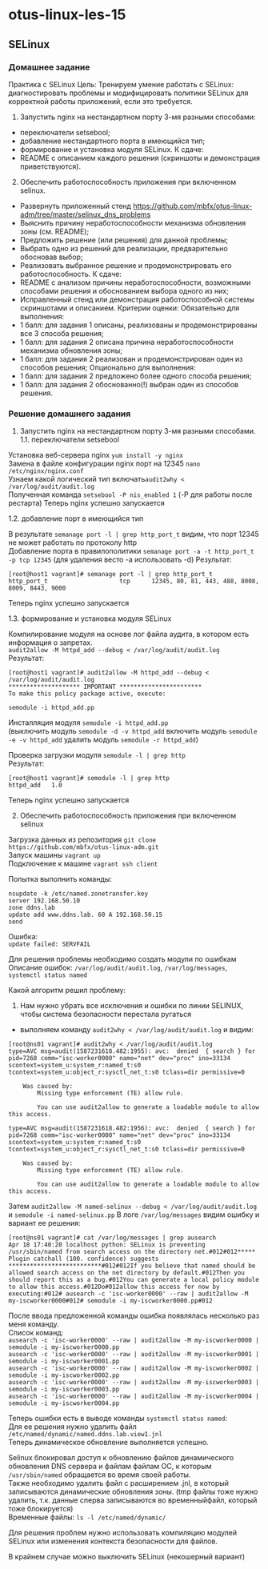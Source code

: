 # otus-linux-les-15  
## SELinux  

### Домашнее задание

Практика с SELinux
Цель: Тренируем умение работать с SELinux: диагностировать проблемы и модифицировать политики SELinux для корректной работы приложений, если это требуется.
1. Запустить nginx на нестандартном порту 3-мя разными способами:
- переключатели setsebool;
- добавление нестандартного порта в имеющийся тип;
- формирование и установка модуля SELinux.
К сдаче:
- README с описанием каждого решения (скриншоты и демонстрация приветствуются).

2. Обеспечить работоспособность приложения при включенном selinux.
- Развернуть приложенный стенд
https://github.com/mbfx/otus-linux-adm/tree/master/selinux_dns_problems
- Выяснить причину неработоспособности механизма обновления зоны (см. README);
- Предложить решение (или решения) для данной проблемы;
- Выбрать одно из решений для реализации, предварительно обосновав выбор;
- Реализовать выбранное решение и продемонстрировать его работоспособность.
К сдаче:
- README с анализом причины неработоспособности, возможными способами решения и обоснованием выбора одного из них;
- Исправленный стенд или демонстрация работоспособной системы скриншотами и описанием.
Критерии оценки:
Обязательно для выполнения:
- 1 балл: для задания 1 описаны, реализованы и продемонстрированы все 3 способа решения;
- 1 балл: для задания 2 описана причина неработоспособности механизма обновления зоны;
- 1 балл: для задания 2 реализован и продемонстрирован один из способов решения;
Опционально для выполнения:
- 1 балл: для задания 2 предложено более одного способа решения;
- 1 балл: для задания 2 обоснованно(!) выбран один из способов решения. 


### Решение домашнего задания

1. Запустить nginx на нестандартном порту 3-мя разными способами. 
1.1. переключатели setsebool  
  
Установка веб-сервера nginx ```yum install -y nginx```  
Замена в файле конфигурации nginx порт на 12345  ```nano /etc/nginx/nginx.conf```  
Узнаем какой логический тип включать```audit2why < /var/log/audit/audit.log```  
Полученная команда ```setsebool -P nis_enabled 1```  (-Р для работы после рестарта)
Теперь nginx успешно запускается  

1.2. добавление порт в имеющийся тип  

В результате ```semanage port -l | grep http_port_t``` видим, что порт 12345 не может работать по протоколу http  
Добавление порта в правилополитики ```semanage port -a -t http_port_t -p tcp 12345``` (для удаления весто -a использовать -d)
Результат:  
```
[root@host1 vagrant]# semanage port -l | grep http_port_t
http_port_t                    tcp      12345, 80, 81, 443, 488, 8008, 8009, 8443, 9000
```
Теперь nginx успешно запускается  

1.3. формирование и установка модуля SELinux

Компилирование модуля на основе лог файла аудита, в котором есть информация о запретах.  
```audit2allow -M httpd_add --debug < /var/log/audit/audit.log```  
Результат:  
```
[root@host1 vagrant]# audit2allow -M httpd_add --debug < /var/log/audit/audit.log
******************** IMPORTANT ***********************
To make this policy package active, execute:

semodule -i httpd_add.pp
```
Инсталляция модуля ```semodule -i httpd_add.pp```  
(выключить модуль ```semodule -d -v httpd_add```
включить модуль ```semodule -e -v httpd_add```
удалить модуль ```semodule -r httpd_add```)  

Проверка загрузки модуля ```semodule -l | grep http```  
Результат:  
```
[root@host1 vagrant]# semodule -l | grep http
httpd_add	1.0
```
Теперь nginx успешно запускается  

2. Обеспечить работоспособность приложения при включенном selinux

Загрузка данных из репозитория ```git clone https://github.com/mbfx/otus-linux-adm.git```  
Запуск машины ```vagrant up```  
Подключение к машине ```vagrant ssh client```
 
Попытка выполнить команды: 
```
nsupdate -k /etc/named.zonetransfer.key
server 192.168.50.10
zone ddns.lab 
update add www.ddns.lab. 60 A 192.168.50.15
send
```
Ошибка:  
```update failed: SERVFAIL```

Для решения проблемы необходимо создать модули по ошибкам  
Описание ошибок: ```/var/log/audit/audit.log```, ```/var/log/messages```, ```systemctl status named```  
  
Какой алгоритм решил проблему:
1. Нам нужно убрать все исключения и ошибки по линии SELINUX, чтобы система безопасности перестала ругаться
- выполняем команду ```audit2why < /var/log/audit/audit.log``` и видим:
```
[root@ns01 vagrant]# audit2why < /var/log/audit/audit.log
type=AVC msg=audit(1587231618.482:1955): avc:  denied  { search } for  pid=7268 comm="isc-worker0000" name="net" dev="proc" ino=33134 scontext=system_u:system_r:named_t:s0 tcontext=system_u:object_r:sysctl_net_t:s0 tclass=dir permissive=0

	Was caused by:
		Missing type enforcement (TE) allow rule.

		You can use audit2allow to generate a loadable module to allow this access.

type=AVC msg=audit(1587231618.482:1956): avc:  denied  { search } for  pid=7268 comm="isc-worker0000" name="net" dev="proc" ino=33134 scontext=system_u:system_r:named_t:s0 tcontext=system_u:object_r:sysctl_net_t:s0 tclass=dir permissive=0

	Was caused by:
		Missing type enforcement (TE) allow rule.

		You can use audit2allow to generate a loadable module to allow this access.

```
Затем ```audit2allow -M named-selinux --debug < /var/log/audit/audit.log``` и ```semodule -i named-selinux.pp```
В логе ```/var/log/messages``` видим ошибку и вариант ее решения: 
```
[root@ns01 vagrant]# cat /var/log/messages | grep ausearch
Apr 18 17:40:20 localhost python: SELinux is preventing /usr/sbin/named from search access on the directory net.#012#012*****  Plugin catchall (100. confidence) suggests   **************************#012#012If you believe that named should be allowed search access on the net directory by default.#012Then you should report this as a bug.#012You can generate a local policy module to allow this access.#012Do#012allow this access for now by executing:#012# ausearch -c 'isc-worker0000' --raw | audit2allow -M my-iscworker0000#012# semodule -i my-iscworker0000.pp#012
```
После ввода предложенной команды ошибка появлялась несколько раз меня команду.  
Список команд:  
```ausearch -c 'isc-worker0000' --raw | audit2allow -M my-iscworker0000 | semodule -i my-iscworker0000.pp```  
```ausearch -c 'isc-worker0000' --raw | audit2allow -M my-iscworker0001 | semodule -i my-iscworker0001.pp```  
```ausearch -c 'isc-worker0000' --raw | audit2allow -M my-iscworker0002 | semodule -i my-iscworker0002.pp```  
```ausearch -c 'isc-worker0000' --raw | audit2allow -M my-iscworker0003 | semodule -i my-iscworker0003.pp```  
```ausearch -c 'isc-worker0000' --raw | audit2allow -M my-iscworker0004 | semodule -i my-iscworker0004.pp```  
  
Теперь ошибки есть в выводе команды ```systemctl status named```:  
Для ее решения нужно удалить файл ```/etc/named/dynamic/named.ddns.lab.view1.jnl```  
Теперь динамическое обновление выполняется успешно.  
  
  
  
Selinux блокировал доступ к обновлению файлов динамического обновления DNS сервера и файлам файлам ОС, к которым ```/usr/sbin/named``` обращается во время своей работы.  
Также необходимо удалить файл с расширением .jnl, в который записываются динамические обновления зоны. (tmp файлы тоже нужно удалить, т.к. данные сперва записываются во временныйфайл, который тоже блокируется)  
Временные файлы: ```ls -l /etc/named/dynamic/```  

Для решения проблем нужно использовать компиляцию модулей SELinux или изменения контекста безопасности для файлов.  
  
В крайнем случае можно выключить SELinux (некошерный вариант)  
